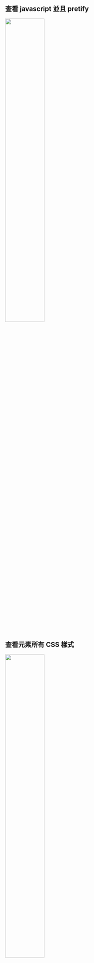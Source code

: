 ## 查看 javascript 並且 pretify

<img src="https://user-images.githubusercontent.com/63166397/193417971-6da14b14-4356-4d0b-84d0-a4268b8c89a9.png" width="50%">

<br/>

<br/>

## 查看元素所有 CSS 樣式

<img src="https://user-images.githubusercontent.com/63166397/193418027-7106ea94-2c41-431f-8135-8b30c4d63612.png" width="50%">

<br/>

<br/>

## 保留所有 log，方便查看 bug

<img src="https://user-images.githubusercontent.com/63166397/193418050-7b390eff-c1d0-4fd9-b0a1-25907f6ba369.png" width="50%">

<br/>

<br/>

## 固定 css虛擬類(:hover)的方法
1. f12 檢查，找到該元素
2. 右鍵 >> Force state >> :hover
3. 左邊會出現一個黃色的點(成功)。

* 另一種方法:
<img src="https://user-images.githubusercontent.com/63166397/218318995-aca8c4b6-35e4-47be-a7fc-bd512c090279.png" width="50%">

<br/>

<br/>

## JS 的 call stack 顯示 js 的執行順序
<img src="https://user-images.githubusercontent.com/63166397/218323562-5263288c-4535-467f-bc28-e0c70c206a5c.png" width="50%">

<br/>

<br/>

## 在瀏覽器編輯，並同步到本地文件中(必備)
<img src="https://user-images.githubusercontent.com/63166397/218325736-127219da-cb3a-4180-ae25-ca2639e179a1.png" width="50%">

<br/>

<br/>

## 如何監控沒有使用到的JS
<img src="https://user-images.githubusercontent.com/63166397/218417005-61b059c4-f666-441a-9b24-1078642e935e.png" width="50%">
<img src="https://user-images.githubusercontent.com/63166397/218328093-9b7397f5-f9a2-4daf-99d4-c8b9d49300d9.png" width="50%">
<img src="https://user-images.githubusercontent.com/63166397/218328095-0989704b-ad94-4617-a50b-6acc3cd33fd6.png" width="50%">

<br/>

<br/>

## 讓瀏覽器阻止請求某些資源
<img src="https://user-images.githubusercontent.com/63166397/218330373-a48c9e87-5ed3-4a4d-8e2a-fc1c148b4757.png" width="50%">

<br/>

<br/>

## 性能分析 - 計算JS花費時間

<img src="https://user-images.githubusercontent.com/63166397/218415366-bc8e4228-c07c-4803-9411-0f9dd2779432.png" width="50%">

點選，查看檔案

<img src="https://user-images.githubusercontent.com/63166397/218415459-2eaafa3d-1f2e-4158-a738-12db02ed0ee3.png" width="50%">
<img src="https://user-images.githubusercontent.com/63166397/218415469-11fb1759-e585-4378-9a6d-8ec4d1f0b3e9.png" width="50%">

<br/>

<br/>


















